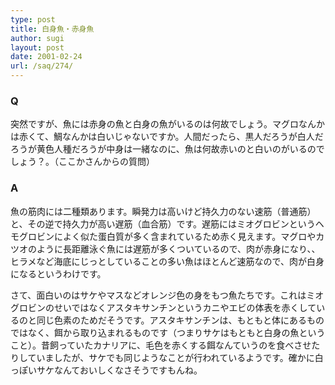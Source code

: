 ```yaml
---
type: post
title: 白身魚・赤身魚
author: sugi
layout: post
date: 2001-02-24
url: /saq/274/
---
```

### Q 

突然ですが、魚には赤身の魚と白身の魚がいるのは何故でしょう。マグロなんかは赤くて、鯛なんかは白いじゃないですか。人間だったら、黒人だろうが白人だろうが黄色人種だろうが中身は一緒なのに、魚は何故赤いのと白いのがいるのでしょう？。（ここかさんからの質問）

### A 

魚の筋肉には二種類あります。瞬発力は高いけど持久力のない速筋（普通筋）と、その逆で持久力が高い遅筋（血合筋）です。遅筋にはミオグロビンというヘモグロビンによく似た蛋白質が多く含まれているため赤く見えます。マグロやカツオのように長距離泳ぐ魚には遅筋が多くついているので、肉が赤身になり、、ヒラメなど海底にじっとしていることの多い魚はほとんど速筋なので、肉が白身になるというわけです。

さて、面白いのはサケやマスなどオレンジ色の身をもつ魚たちです。これはミオグロビンのせいではなくアスタキサンチンというカニやエビの体表を赤くしているのと同じ色素のためだそうです。アスタキサンチンは、もともと体にあるものではなく、餌から取り込まれるものです（つまりサケはもともと白身の魚ということ）。昔飼っていたカナリアに、毛色を赤くする餌なんていうのを食べさせたりしていましたが、サケでも同じようなことが行われているようです。確かに白っぽいサケなんておいしくなさそうですもんね。